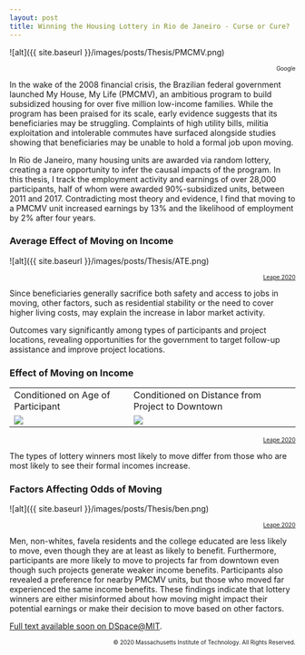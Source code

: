 ```yaml
---
layout: post
title: Winning the Housing Lottery in Rio de Janeiro - Curse or Cure?
---
```


![alt]({{ site.baseurl }}/images/posts/Thesis/PMCMV.png)
<div style="text-align:right">
  <a style="font-size:10px">Google</a>
</div>

In the wake of the 2008 financial crisis, the Brazilian federal government launched My House, My Life (PMCMV), an ambitious program to build subsidized housing for over five million low-income families. While the program has been praised for its scale, early evidence suggests that its beneficiaries may be struggling. Complaints of high utility bills, militia exploitation and intolerable commutes have surfaced alongside studies showing that beneficiaries may be unable to hold a formal job upon moving. 

In Rio de Janeiro, many housing units are awarded via random lottery, creating a rare opportunity to infer the causal impacts of the program. In this thesis, I track the employment activity and earnings of over 28,000 participants, half of whom were awarded 90%-subsidized units, between 2011 and 2017. Contradicting most theory and evidence, I find that moving to a PMCMV unit increased earnings by 13% and the likelihood of employment by 2% after four years. 

### Average Effect of Moving on Income
![alt]({{ site.baseurl }}/images/posts/Thesis/ATE.png)
<div style="text-align:right">
  <a style="font-size:10px" href="https://dspace.mit.edu">Leape 2020</a>
</div>

Since beneficiaries generally sacrifice both safety and access to jobs in moving, other factors, such as residential stability or the need to cover higher living costs, may explain the increase in labor market activity.

Outcomes vary significantly among types of participants and project locations, revealing opportunities for the government to target follow-up assistance and improve project locations. 

### Effect of Moving on Income
<table>
    <tr>
        <td>
            Conditioned on Age of Participant
        </td>
        <td>
            Conditioned on Distance from Project to Downtown
        </td>
    </tr>
    <tr>
        <td>
            <img src='{{ site.baseurl }}/images/posts/Thesis/CATE_age.png'>
        </td>
        <td>
            <img src='{{ site.baseurl }}/images/posts/Thesis/CATE_ctr.png'>
        </td>
    </tr>
</table>

<div style="text-align:right">
  <a style="font-size:10px" href="https://dspace.mit.edu">Leape 2020</a>
</div>

The types of lottery winners most likely to move differ from those who are most likely to see their formal incomes increase. 

### Factors Affecting Odds of Moving
![alt]({{ site.baseurl }}/images/posts/Thesis/ben.png)
<div style="text-align:right">
  <a style="font-size:10px" href="https://dspace.mit.edu">Leape 2020</a>
</div>

Men, non-whites, favela residents and the college educated are less likely to move, even though they are at least as likely to benefit. Furthermore, participants are more likely to move to projects far from downtown even though such projects generate weaker income benefits. Participants also revealed a preference for nearby PMCMV units, but those who moved far experienced the same income benefits. These findings indicate that lottery winners are either misinformed about how moving might impact their potential earnings or make their decision to move based on other factors.

[Full text available soon on DSpace@MIT](https://dspace.mit.edu).

<div style="text-align:right">
  <a style="font-size:10px">© 2020 Massachusetts Institute of Technology. All Rights Reserved.</a>
</div>
